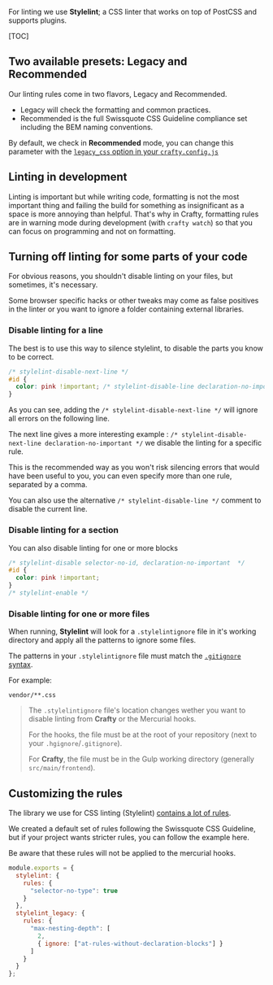 For linting we use **Stylelint**; a CSS linter that works on top of PostCSS and supports plugins.

[TOC]

## Two available presets: Legacy and Recommended

Our linting rules come in two flavors, Legacy and Recommended.

- Legacy will check the formatting and common practices.
- Recommended is the full Swissquote CSS Guideline compliance set including the BEM naming conventions.

By default, we check in **Recommended** mode, you can change this parameter with the [`legacy_css` option in your `crafty.config.js`](03_User_Guides/crafty.config.js_Available_Options.md)

## Linting in development

Linting is important but while writing code, formatting is not the most important thing and failing the build for something as insignificant as a space is more annoying than helpful. That's why in Crafty, formatting rules are in warning mode during development (with `crafty watch`) so that you can focus on programming and not on formatting.

## Turning off linting for some parts of your code

For obvious reasons, you shouldn't disable linting on your files, but sometimes, it's necessary.

Some browser specific hacks or other tweaks may come as false positives in the linter or you want to ignore a folder containing external libraries.

### Disable linting for a line

The best is to use this way to silence stylelint, to disable the parts you know to be correct.

```css
/* stylelint-disable-next-line */
#id {
  color: pink !important; /* stylelint-disable-line declaration-no-important */
}
```

As you can see, adding the `/* stylelint-disable-next-line */` will ignore all errors on the following line.

The next line gives a more interesting example : `/* stylelint-disable-next-line declaration-no-important */` we disable the linting for a specific rule.

This is the recommended way as you won't risk silencing errors that would have been useful to you, you can even specify more than one rule, separated by a comma.

You can also use the alternative `/* stylelint-disable-line */` comment to disable the current line.

### Disable linting for a section

You can also disable linting for one or more blocks

```css
/* stylelint-disable selector-no-id, declaration-no-important  */
#id {
  color: pink !important;
}
/* stylelint-enable */
```

### Disable linting for one or more files

When running, **Stylelint** will look for a `.stylelintignore` file in it's working directory and apply all the patterns to ignore some files.

The patterns in your `.stylelintignore` file must match the [`.gitignore` syntax](https://git-scm.com/docs/gitignore).

For example:

```ignore
vendor/**.css
```

> The `.stylelintignore` file's location changes wether you want to disable linting from **Crafty** or the Mercurial hooks.
>
> For the hooks, the file must be at the root of your repository (next to your `.hgignore`/`.gitignore`).
>
> For **Crafty**, the file must be in the Gulp working directory (generally `src/main/frontend`).

## Customizing the rules

The library we use for CSS linting (Stylelint) [contains a lot of rules](http://stylelint.io/user-guide/rules/).

We created a default set of rules following the Swissquote CSS Guideline, but if your project wants stricter rules, you can follow the example here.

Be aware that these rules will not be applied to the mercurial hooks.

```javascript
module.exports = {
  stylelint: {
    rules: {
      "selector-no-type": true
    }
  },
  stylelint_legacy: {
    rules: {
      "max-nesting-depth": [
        2,
        { ignore: ["at-rules-without-declaration-blocks"] }
      ]
    }
  }
};
```
